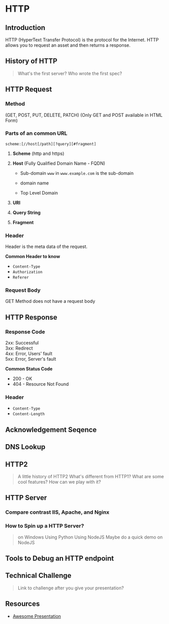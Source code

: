 # HTTP

## Introduction

HTTP (HyperText Transfer Protocol) is the protocol for the Internet. HTTP allows you to request an asset and then returns a response.

## History of HTTP
> What's the first server?
> Who wrote the first spec?

## HTTP Request
### Method
(GET, POST, PUT, DELETE, PATCH)
(Only GET and POST available in HTML Form)

### Parts of an common URL
`scheme:[//host[/path][?query][#fragment]`
1. **Scheme**
(http and https)
2. **Host** (Fully Qualified Domain Name - FQDN)
    * Sub-domain
        `www` in `www.example.com` is the sub-domain
    * domain name

    * Top Level Domain

3. **URI**

4. **Query String**

5. **Fragment**

### Header
Header is the meta data of the request.

**Common Header to know**
* `Content-Type`
* `Authorization`
* `Referer`

### Request Body
GET Method does not have a request body

## HTTP Response

### Response Code
2xx: Successful  
3xx: Redirect  
4xx: Error, Users' fault  
5xx: Error, Server's fault  

**Common Status Code**
* 200 - OK
* 404 - Resource Not Found

### Header
* `Content-Type`
* `Content-Length`

## Acknowledgement Seqence

## DNS Lookup

## HTTP2
> A little history of HTTP2
> What's different from HTTP1?
> What are some cool features?
> How can we play with it?

## HTTP Server
### Compare contrast IIS, Apache, and Nginx

### How to Spin up a HTTP Server?
> on Windows
> Using Python
> Using NodeJS
> Maybe do a quick demo on NodeJS

## Tools to Debug an HTTP endpoint

## Technical Challenge
> Link to challenge after you give your presentation?

## Resources
* [Awesome Presentation](https://robrich.org/slides/anatomy_of_a_web_request/)